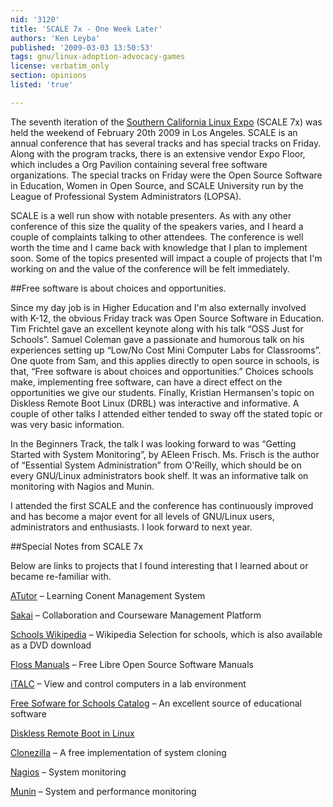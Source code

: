 ```yaml
---
nid: '3120'
title: 'SCALE 7x - One Week Later'
authors: 'Ken Leyba'
published: '2009-03-03 13:50:53'
tags: gnu/linux-adoption-advocacy-games
license: verbatim_only
section: opinions
listed: 'true'

---
```

The seventh iteration of the [Southern California Linux Expo](http://www.socallinuxexpo.org) (SCALE 7x) was held the weekend of February 20th 2009 in Los Angeles. SCALE is an annual conference that has several tracks and has special tracks on Friday. Along with the program tracks, there is an extensive vendor Expo Floor, which includes a Org Pavilion containing several free software organizations. The special tracks on Friday were the Open Source Software in Education, Women in Open Source, and SCALE University run by the League of Professional System Administrators (LOPSA). 

<!--break-->

SCALE is a well run show with notable presenters. As with any other conference of this size the quality of the speakers varies, and I heard a couple of complaints talking to other attendees. The conference is well worth the time and I came back with knowledge that I plan to implement soon. Some of the topics presented will impact a couple of projects that I'm working on and the value of the conference will be felt immediately. 

##Free software is about choices and opportunities.

Since my day job is in Higher Education and I'm also externally involved with K-12, the obvious Friday track was Open Source Software in Education. Tim Frichtel gave an excellent keynote along with his talk “OSS Just for Schools”. Samuel Coleman gave a passionate and humorous talk on his experiences setting up “Low/No Cost Mini Computer Labs for Classrooms”. One quote from Sam, and this applies directly to open source in schools, is that, “Free software is about choices and opportunities.” Choices schools make, implementing free software, can have a direct effect on the opportunities we give our students. Finally, Kristian Hermansen's topic on Diskless Remote Boot Linux (DRBL) was interactive and informative. A couple of other talks I attended either tended to sway off the stated topic or was very basic information.

In the Beginners Track, the talk I was looking forward to was “Getting Started with System Monitoring”, by AEleen Frisch. Ms. Frisch is the author of “Essential System Administration” from O'Reilly, which should be on every GNU/Linux administrators book shelf. It was an informative talk on monitoring with Nagios and Munin. 

I attended the first SCALE and the conference has continuously improved and has become a major event for all levels of GNU/Linux users, administrators and enthusiasts. I look forward to next year.

##Special Notes from SCALE 7x

Below are links to projects that I found interesting that I learned about or became re-familiar with.

[ATutor](http://www.atutor.ca) – Learning Conent Management System

[Sakai](http://sakaiproject.org/portal) – Collaboration and Courseware Management Platform

[Schools Wikipedia](http://schools-wikipedia.org) – Wikipedia Selection for schools, which is also available as a DVD download

[Floss Manuals](http://flosmanuals.net) – Free Libre Open Source Software Manuals

[iTALC](http://italc.sourceforge.net) – View and control computers in a lab environment

[Free Sofware for Schools Catalog](http://cc.com.au/Free-Software-for-Schools.pdf) – An excellent source of educational software

[Diskless Remote Boot in Linux](http://drbl.sourceforge.net)

[Clonezilla](http://clonezilla.org) – A free implementation of system cloning

[Nagios](http://www.nagios.org) – System monitoring

[Munin](http://munin.projects.linpro.no) – System and performance monitoring 
